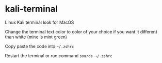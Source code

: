 # kali-terminal
Linux Kali terminal look for MacOS

Change the terminal text color to color of your choice 
if you want it different than white (mine is mint green)

Copy paste the code into ```~/.zshrc```

Restart the terminal or run command ```source ~/.zshrc```

